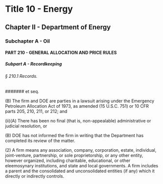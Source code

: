 
# Title 10 - Energy
## Chapter II - Department of Energy
### Subchapter A - Oil
#### PART 210 - GENERAL ALLOCATION AND PRICE RULES
##### Subpart A - Recordkeeping
###### § 210.1 Records.
####### et seq.

(B) The firm and DOE are parties in a lawsuit arising under the Emergency Petroleum Allocation Act of 1973, as amended (15 U.S.C. 751) or 10 CFR parts 205, 210, 211, or 212; and

(ii)(A) There has been no final (that is, non-appealable) administrative or judicial resolution, or

(B) DOE has not informed the firm in writing that the Department has completed its review of the matter.

(2) A firm means any association, company, corporation, estate, individual, joint-venture, partnership, or sole proprietorship, or any other entity, however organized, including charitable, educational, or other eleemosynary institutions, and state and local governments. A firm includes a parent and the consolidated and unconsolidated entities (if any) which it directly or indirectly controls.
